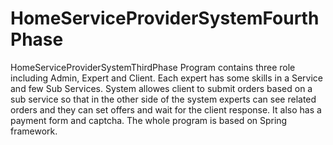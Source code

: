 # HomeServiceProviderSystemFourthPhase
HomeServiceProviderSystemThirdPhase
Program contains three role including Admin, Expert and Client. Each expert has some skills in a Service and few Sub Services. System allowes client to submit orders based on a sub service so that in the other side of the system experts can see related orders and they can set offers and wait for the client response. It also has a payment form and captcha. The whole program is based on Spring framework.
